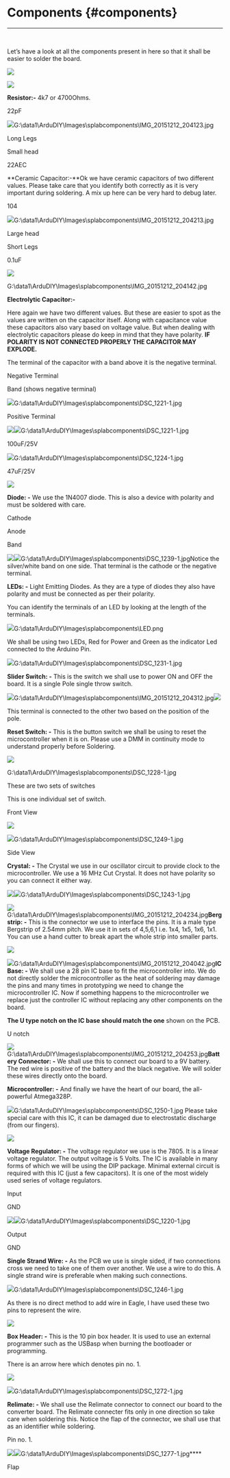 # Components {#components}
---

<br/>

Let’s have a look at all the components present in here so that it shall be easier to solder the board.

![](assets/picture_101.png)

![](assets/picture_59.png)

**Resistor:-** 4k7 or 4700Ohms.

22pF

![](assets/picture_60.png)G:\data1\ArduDIY\Images\splabcomponents\IMG_20151212_204123.jpg

Long Legs

Small head

22AEC

**Ceramic Capacitor:-**Ok we have ceramic capacitors of two different values. Please take care that you identify both correctly as it is very important during soldering. A mix up here can be very hard to debug later.

104

![](assets/picture_69.png)G:\data1\ArduDIY\Images\splabcomponents\IMG_20151212_204213.jpg

Large head

Short Legs

0.1uF

![](assets/picture_78.png)

G:\data1\ArduDIY\Images\splabcomponents\IMG_20151212_204142.jpg

**Electrolytic Capacitor:-**

Here again we have two different values. But these are easier to spot as the values are written on the capacitor itself. Along with capacitance value these capacitors also vary based on voltage value. But when dealing with electrolytic capacitors please do keep in mind that they have polarity. **IF POLARITY IS NOT CONNECTED PROPERLY THE CAPACITOR MAY EXPLODE.**

The terminal of the capacitor with a band above it is the negative terminal.

Negative Terminal

Band (shows negative terminal)

![](assets/picture_83.png)G:\data1\ArduDIY\Images\splabcomponents\DSC_1221-1.jpg

Positive Terminal

![](assets/picture_99.png)![](assets/picture_79.png)G:\data1\ArduDIY\Images\splabcomponents\DSC_1221-1.jpg

100uF/25V

![](assets/picture_81.png)G:\data1\ArduDIY\Images\splabcomponents\DSC_1224-1.jpg

47uF/25V

![](assets/picture_100.png)

**Diode: -** We use the 1N4007 diode. This is also a device with polarity and must be soldered with care.

Cathode

Anode

Band

![](assets/picture_92.png)![](assets/picture_90.png)G:\data1\ArduDIY\Images\splabcomponents\DSC_1239-1.jpgNotice the silver/white band on one side. That terminal is the cathode or the negative terminal.

**LEDs: -** Light Emitting Diodes. As they are a type of diodes they also have polarity and must be connected as per their polarity.

You can identify the terminals of an LED by looking at the length of the terminals.

![](assets/picture_36.png)G:\data1\ArduDIY\Images\splabcomponents\LED.png

We shall be using two LEDs, Red for Power and Green as the indicator Led connected to the Arduino Pin.

![](assets/picture_39.png)G:\data1\ArduDIY\Images\splabcomponents\DSC_1231-1.jpg

**Slider Switch: -** This is the switch we shall use to power ON and OFF the board. It is a single Pole single throw switch.

![](assets/picture_45.png)G:\data1\ArduDIY\Images\splabcomponents\IMG_20151212_204312.jpg![](assets/picture_48.png)

This terminal is connected to the other two based on the position of the pole.

**Reset Switch: -** This is the button switch we shall be using to reset the microcontroller when it is on. Please use a DMM in continuity mode to understand properly before Soldering.

![](assets/picture_65.png)

G:\data1\ArduDIY\Images\splabcomponents\DSC_1228-1.jpg

These are two sets of switches

This is one individual set of switch.

Front View

![](assets/picture_112.png)

![](assets/picture_70.png)G:\data1\ArduDIY\Images\splabcomponents\DSC_1249-1.jpg

Side View

**Crystal: -** The Crystal we use in our oscillator circuit to provide clock to the microcontroller. We use a 16 MHz Cut Crystal. It does not have polarity so you can connect it either way.

![](assets/picture_113.png)![](assets/picture_114.png)G:\data1\ArduDIY\Images\splabcomponents\DSC_1243-1.jpg

![](assets/picture_115.png)G:\data1\ArduDIY\Images\splabcomponents\IMG_20151212_204234.jpg**Bergstrip: -** This is the connector we use to interface the pins. It is a male type Bergstrip of 2.54mm pitch. We use it in sets of 4,5,6,1 i.e. 1x4, 1x5, 1x6, 1x1\. You can use a hand cutter to break apart the whole strip into smaller parts.

![](assets/picture_116.png)

![](assets/picture_117.png)G:\data1\ArduDIY\Images\splabcomponents\IMG_20151212_204042.jpg**IC Base: -** We shall use a 28 pin IC base to fit the microcontroller into. We do not directly solder the microcontroller as the heat of soldering may damage the pins and many times in prototyping we need to change the microcontroller IC. Now if something happens to the microcontroller we replace just the controller IC without replacing any other components on the board.

**The U type notch on the IC base should match the one** shown on the PCB.

U notch

![](assets/picture_118.png)G:\data1\ArduDIY\Images\splabcomponents\IMG_20151212_204253.jpg**Battery Connector: -** We shall use this to connect our board to a 9V battery. The red wire is positive of the battery and the black negative. We will solder these wires directly onto the board.

**Microcontroller: -** And finally we have the heart of our board, the all-powerful Atmega328P.

![](assets/picture_119.png)G:\data1\ArduDIY\Images\splabcomponents\DSC_1250-1.jpg Please take special care with this IC, it can be damaged due to electrostatic discharge (from our fingers).

![](assets/picture_120.png)

**Voltage Regulator: -** The voltage regulator we use is the 7805\. It is a linear voltage regulator. The output voltage is 5 Volts. The IC is available in many forms of which we will be using the DIP package. Minimal external circuit is required with this IC (just a few capacitors). It is one of the most widely used series of voltage regulators.

Input

GND

![](assets/picture_196.png)![](assets/picture_185.png)G:\data1\ArduDIY\Images\splabcomponents\DSC_1220-1.jpg

Output

GND

**Single Strand Wire: -** As the PCB we use is single sided, if two connections cross we need to take one of them over another. We use a wire to do this. A single strand wire is preferable when making such connections.

![](assets/picture_197.png)G:\data1\ArduDIY\Images\splabcomponents\DSC_1246-1.jpg

As there is no direct method to add wire in Eagle, I have used these two pins to represent the wire.

![](assets/picture_198.png)

**Box Header: -** This is the 10 pin box header. It is used to use an external programmer such as the USBasp when burning the bootloader or programming.

There is an arrow here which denotes pin no. 1.

![](assets/picture_204.png)

![](assets/picture_201.png)G:\data1\ArduDIY\Images\splabcomponents\DSC_1272-1.jpg

**Relimate: -** We shall use the Relimate connector to connect our board to the converter board. The Relimate connecter fits only in one direction so take care when soldering this. Notice the flap of the connector, we shall use that as an identifier while soldering.

Pin no. 1.

![](assets/picture_209.png)![](assets/picture_205.png)G:\data1\ArduDIY\Images\splabcomponents\DSC_1277-1.jpg****

Flap
